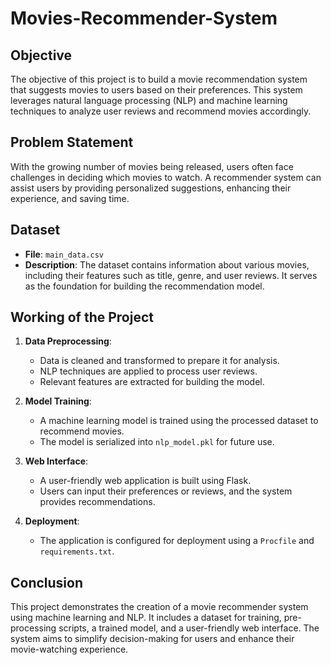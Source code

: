# Movies-Recommender-System

## Objective
The objective of this project is to build a movie recommendation system that suggests movies to users based on their preferences. This system leverages natural language processing (NLP) and machine learning techniques to analyze user reviews and recommend movies accordingly.

## Problem Statement
With the growing number of movies being released, users often face challenges in deciding which movies to watch. A recommender system can assist users by providing personalized suggestions, enhancing their experience, and saving time.

## Dataset
- **File**: `main_data.csv`
- **Description**: The dataset contains information about various movies, including their features such as title, genre, and user reviews. It serves as the foundation for building the recommendation model. 

## Working of the Project
1. **Data Preprocessing**: 
   - Data is cleaned and transformed to prepare it for analysis.
   - NLP techniques are applied to process user reviews.
   - Relevant features are extracted for building the model.
   
2. **Model Training**:
   - A machine learning model is trained using the processed dataset to recommend movies.
   - The model is serialized into `nlp_model.pkl` for future use.
   
3. **Web Interface**:
   - A user-friendly web application is built using Flask.
   - Users can input their preferences or reviews, and the system provides recommendations.

4. **Deployment**:
   - The application is configured for deployment using a `Procfile` and `requirements.txt`.

## Conclusion
This project demonstrates the creation of a movie recommender system using machine learning and NLP. It includes a dataset for training, pre-processing scripts, a trained model, and a user-friendly web interface. The system aims to simplify decision-making for users and enhance their movie-watching experience.
